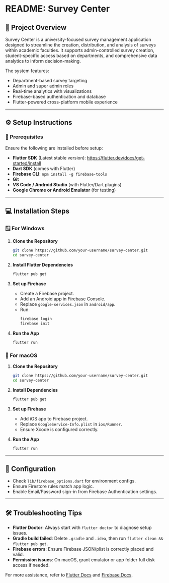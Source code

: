 
# README: Survey Center

## 📌 Project Overview
Survey Center is a university-focused survey management application designed to streamline the creation, distribution, and analysis of surveys within academic faculties. It supports admin-controlled survey creation, student-specific access based on departments, and comprehensive data analytics to inform decision-making.

The system features:
- Department-based survey targeting
- Admin and super admin roles
- Real-time analytics with visualizations
- Firebase-based authentication and database
- Flutter-powered cross-platform mobile experience

---

## ⚙️ Setup Instructions

### 🔗 Prerequisites
Ensure the following are installed before setup:
- **Flutter SDK** (Latest stable version): https://flutter.dev/docs/get-started/install
- **Dart SDK** (comes with Flutter)
- **Firebase CLI**: `npm install -g firebase-tools`
- **Git**
- **VS Code / Android Studio** (with Flutter/Dart plugins)
- **Google Chrome or Android Emulator** (for testing)

---

## 💻 Installation Steps

### 🪟 For Windows
1. **Clone the Repository**
   ```bash
   git clone https://github.com/your-username/survey-center.git
   cd survey-center
   ```

2. **Install Flutter Dependencies**
   ```bash
   flutter pub get
   ```

3. **Set up Firebase**
   - Create a Firebase project.
   - Add an Android app in Firebase Console.
   - Replace `google-services.json` in `android/app`.
   - Run:
     ```bash
     firebase login
     firebase init
     ```

4. **Run the App**
   ```bash
   flutter run
   ```

### 🍏 For macOS
1. **Clone the Repository**
   ```bash
   git clone https://github.com/your-username/survey-center.git
   cd survey-center
   ```

2. **Install Dependencies**
   ```bash
   flutter pub get
   ```

3. **Set up Firebase**
   - Add iOS app to Firebase project.
   - Replace `GoogleService-Info.plist` in `ios/Runner`.
   - Ensure Xcode is configured correctly.

4. **Run the App**
   ```bash
   flutter run
   ```

---

## 🔧 Configuration
- Check `lib/firebase_options.dart` for environment configs.
- Ensure Firestore rules match app logic.
- Enable Email/Password sign-in from Firebase Authentication settings.

---

## 🛠️ Troubleshooting Tips
- **Flutter Doctor**: Always start with `flutter doctor` to diagnose setup issues.
- **Gradle build failed**: Delete `.gradle` and `.idea`, then run `flutter clean && flutter pub get`.
- **Firebase errors**: Ensure Firebase JSON/plist is correctly placed and valid.
- **Permission issues**: On macOS, grant emulator or app folder full disk access if needed.

For more assistance, refer to [Flutter Docs](https://flutter.dev/docs) and [Firebase Docs](https://firebase.google.com/docs).
